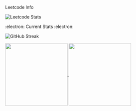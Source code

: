 Leetcode Info 

![Leetcode Stats](https://leetcard.jacoblin.cool/Vishal?theme=dark)


:electron: Current Stats :electron:

![GitHub Streak](https://github-readme-streak-stats.herokuapp.com/?user=Hushcoder)

<a href="https://github.com/Hushcoder/github-readme-stats">
  <img height=200 align="center" src="https://github-readme-stats.vercel.app/api?username=Hushcoder&show_icons=true&theme=transparent" />
</a>
<a href="https://github.com/Hushcoder/convoychat">
  <img height=200 align="center" src="https://github-readme-stats.vercel.app/api/top-langs/?username=hushcoder&layout=compact&theme=transparent&langs_count=8&card_width=320" />
</a>


